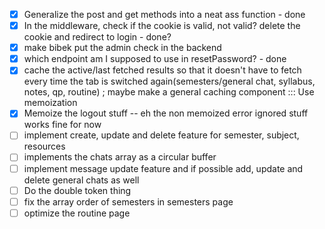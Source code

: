 - [x] Generalize the post and get methods into a neat ass function - done
- [x] In the middleware, check if the cookie is valid, not valid? delete the cookie and redirect to login - done?
- [x] make bibek put the admin check in the backend
- [x] which endpoint am I supposed to use in resetPassword? - done
- [x] cache the active/last fetched results so that it doesn't have to fetch every time the tab is switched again(semesters/general chat, syllabus, notes, qp, routine) ; maybe make a general caching component ::: Use memoization
- [x]  Memoize the logout stuff -- eh the non memoized error ignored stuff works fine for now 
- [ ] implement create, update and delete feature for semester, subject, resources
- [ ] implements the chats array as a circular buffer
- [ ] implement message update feature and if possible add, update and delete general chats as well
- [ ] Do the double token thing
- [ ] fix the array order of semesters in semesters page
- [ ] optimize the routine page
